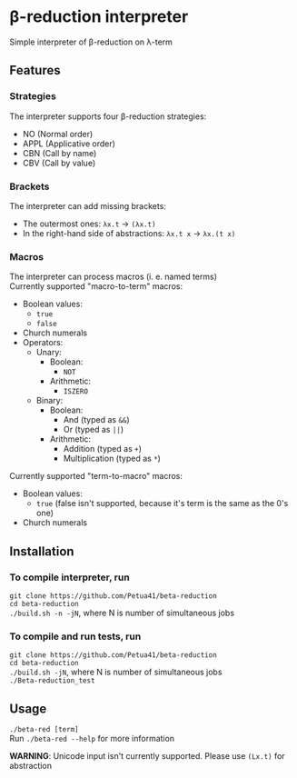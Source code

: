 # β-reduction interpreter

Simple interpreter of β-reduction on λ-term

## Features

### Strategies

The interpreter supports four β-reduction strategies:
* NO (Normal order)
* APPL (Applicative order)
* CBN (Call by name)
* CBV (Call by value)

### Brackets

The interpreter can add missing brackets:
* The outermost ones: `λx.t` -> `(λx.t)`
* In the right-hand side of abstractions: `λx.t x` -> `λx.(t x)`

### Macros

The interpreter can process macros (i. e. named terms) \
Currently supported "macro-to-term" macros:
- Boolean values:
    - `true`
    - `false`
- Church numerals
- Operators:
    - Unary:
        - Boolean:
            - `NOT`
        - Arithmetic:
            - `ISZERO`
    - Binary:
        - Boolean:
            - And (typed as `&&`)
            - Or (typed as `||`)
        - Arithmetic:
            - Addition (typed as `+`)
            - Multiplication (typed as `*`)

Currently supported "term-to-macro" macros:
- Boolean values:
    - `true` (false isn't supported, because it's term is the same as the 0's one)
- Church numerals

## Installation

### To compile interpreter, run  
`git clone https://github.com/Petua41/beta-reduction` \
`cd beta-reduction` \
`./build.sh -n -jN`, where N is number of simultaneous jobs

### To compile and run tests, run
`git clone https://github.com/Petua41/beta-reduction` \
`cd beta-reduction` \
`./build.sh -jN`, where N is number of simultaneous jobs \
`./Beta-reduction_test`

## Usage

`./beta-red [term]` \
Run `./beta-red --help` for more information

**WARNING**: Unicode input isn't currently supported. Please use `(Lx.t)` for abstraction